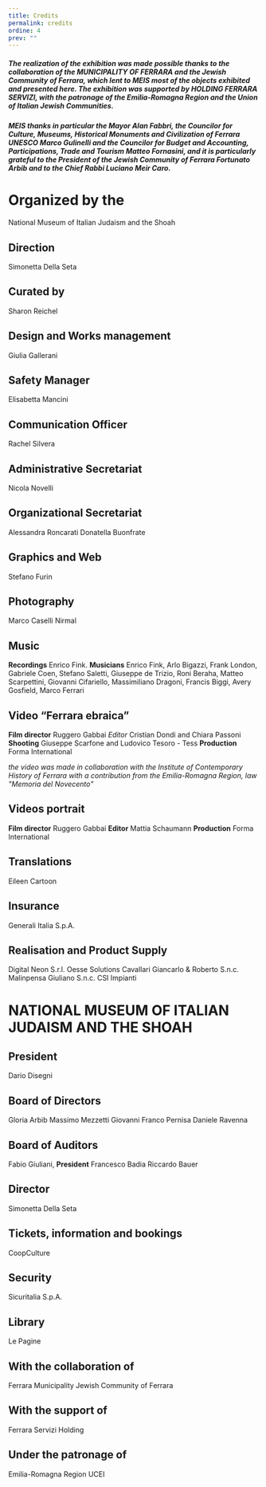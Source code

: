 ```yaml
---
title: Credits
permalink: credits
ordine: 4
prev: ""
---
```

##### The realization of the exhibition was made possible thanks to the collaboration of the MUNICIPALITY OF FERRARA and the Jewish Community of Ferrara, which lent to MEIS most of the objects exhibited and presented here. The exhibition was supported by HOLDING FERRARA SERVIZI, with the patronage of the Emilia-Romagna Region and the Union of Italian Jewish Communities.

##### MEIS thanks in particular the Mayor Alan Fabbri, the Councilor for Culture, Museums, Historical Monuments and Civilization of Ferrara UNESCO Marco Gulinelli and the Councilor for Budget and Accounting, Participations, Trade and Tourism Matteo Fornasini, and it is particularly grateful to the President of the Jewish Community of Ferrara Fortunato Arbib and to the Chief Rabbi Luciano Meir Caro.

# Organized by the
National Museum of Italian Judaism and the Shoah
## Direction
Simonetta Della Seta
## Curated by
Sharon Reichel
## Design and Works management
Giulia Gallerani
## Safety Manager
Elisabetta Mancini
## Communication Officer
Rachel Silvera
## Administrative Secretariat
Nicola Novelli
## Organizational Secretariat
Alessandra Roncarati
Donatella Buonfrate
## Graphics and Web
Stefano Furin
## Photography
Marco Caselli Nirmal
## Music
**Recordings** Enrico Fink. 
**Musicians** Enrico Fink, Arlo Bigazzi, Frank London, Gabriele Coen, Stefano Saletti, Giuseppe de Trizio, Roni Beraha, Matteo Scarpettini, Giovanni Cifariello, Massimiliano Dragoni, Francis Biggi, Avery Gosfield, Marco Ferrari

## Video “Ferrara ebraica”
**Film director** Ruggero Gabbai
*Editor* Cristian Dondi and Chiara Passoni
**Shooting** Giuseppe Scarfone and Ludovico Tesoro - Tess
**Production** Forma International

*the video was made in collaboration with the Institute of Contemporary History of Ferrara with a contribution from the Emilia-Romagna Region, law "Memoria del Novecento"*

## Videos portrait
**Film director** Ruggero Gabbai
**Editor** Mattia Schaumann
**Production** Forma International
## Translations
Eileen Cartoon

## Insurance
Generali Italia S.p.A.
## Realisation and Product Supply
Digital Neon S.r.l.
Oesse Solutions
Cavallari Giancarlo & Roberto S.n.c.
Malinpensa Giuliano S.n.c.
CSI Impianti

# NATIONAL MUSEUM OF ITALIAN JUDAISM AND THE SHOAH

## President
Dario Disegni
## Board of Directors
Gloria Arbib
Massimo Mezzetti
Giovanni Franco Pernisa
Daniele Ravenna
## Board of Auditors
Fabio Giuliani, **President**
Francesco Badia
Riccardo Bauer
## Director
Simonetta Della Seta

## Tickets, information and bookings
CoopCulture
## Security
Sicuritalia S.p.A.
## Library
Le Pagine

## With the collaboration of

Ferrara Municipality
Jewish Community of Ferrara
## With the support of
Ferrara Servizi Holding
## Under the patronage of
Emilia-Romagna Region
UCEI